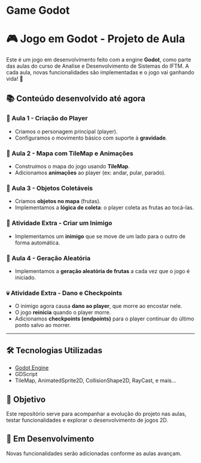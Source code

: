 # Game Godot


# 🎮 Jogo em Godot - Projeto de Aula

Este é um jogo em desenvolvimento feito com a engine **Godot**, como parte das aulas do curso de Analise e Desenvolvimento de Sistemas do IFTM. A cada aula, novas funcionalidades são implementadas e o jogo vai ganhando vida! 🚀

## 📚 Conteúdo desenvolvido até agora

### 🧍 Aula 1 - Criação do Player
- Criamos o personagem principal (player).
- Configuramos o movimento básico com suporte à **gravidade**.

### 🧱 Aula 2 - Mapa com TileMap e Animações
- Construímos o mapa do jogo usando **TileMap**.
- Adicionamos **animações** ao player (ex: andar, pular, parado).

### 🍓 Aula 3 - Objetos Coletáveis
- Criamos **objetos no mapa** (frutas).
- Implementamos a **lógica de coleta**: o player coleta as frutas ao tocá-las.

### 👾 Atividade Extra - Criar um Inimigo
- Implementamos um **inimigo** que se move de um lado para o outro de forma automática.

### 🎲 Aula 4 - Geração Aleatória
- Implementamos a **geração aleatória de frutas** a cada vez que o jogo é iniciado.

### 💀 Atividade Extra - Dano e Checkpoints
- O inimigo agora causa **dano ao player**, que morre ao encostar nele.
- O jogo **reinicia** quando o player morre.
- Adicionamos **checkpoints (endpoints)** para o player continuar do último ponto salvo ao morrer.

---

## 🛠️ Tecnologias Utilizadas
- [Godot Engine](https://godotengine.org/)
- GDScript
- TileMap, AnimatedSprite2D, CollisionShape2D, RayCast, e mais...

## 📌 Objetivo
Este repositório serve para acompanhar a evolução do projeto nas aulas, testar funcionalidades e explorar o desenvolvimento de jogos 2D.

## 🚧 Em Desenvolvimento
Novas funcionalidades serão adicionadas conforme as aulas avançam.

